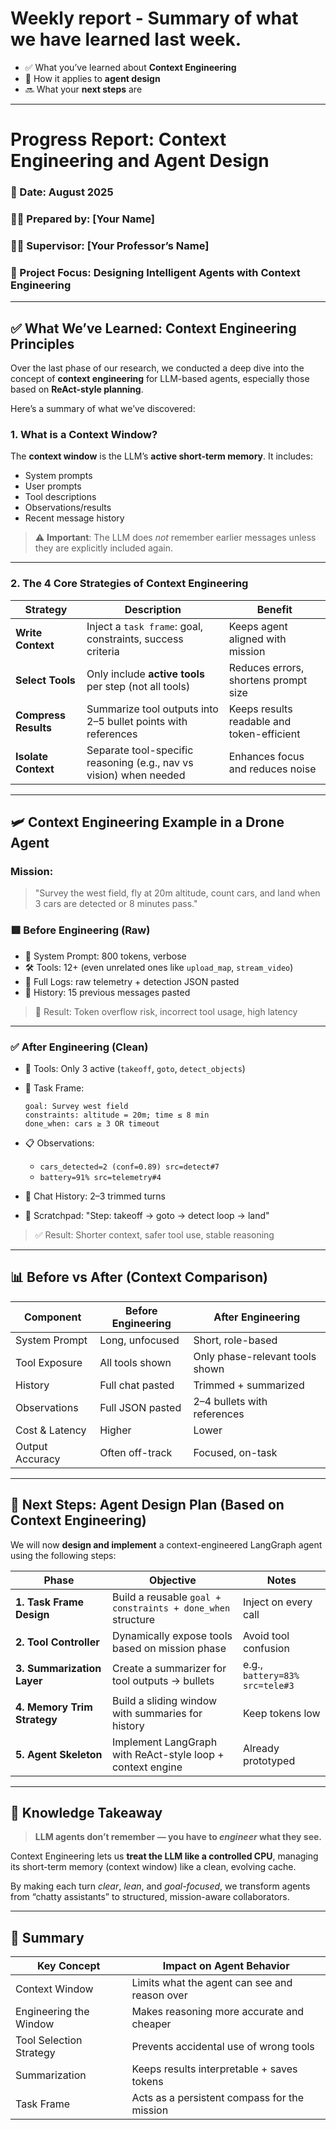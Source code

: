 # Weekly report - Summary of what we have learned last week.

* ✅ What you’ve learned about **Context Engineering**
* 🎯 How it applies to **agent design**
* 🔜 What your **next steps** are

---

# **Progress Report: Context Engineering and Agent Design**

### 📅 Date: August 2025

### 🧑‍🎓 Prepared by: \[Your Name]

### 🧑‍🏫 Supervisor: \[Your Professor’s Name]

### 📘 Project Focus: Designing Intelligent Agents with Context Engineering

---

## ✅ What We’ve Learned: Context Engineering Principles

Over the last phase of our research, we conducted a deep dive into the concept of **context engineering** for LLM-based agents, especially those based on **ReAct-style planning**.

Here’s a summary of what we’ve discovered:

### 1. **What is a Context Window?**

The **context window** is the LLM’s **active short-term memory**. It includes:

* System prompts
* User prompts
* Tool descriptions
* Observations/results
* Recent message history

> ⚠️ **Important**: The LLM does *not* remember earlier messages unless they are explicitly included again.

---

### 2. **The 4 Core Strategies of Context Engineering**

| Strategy             | Description                                                        | Benefit                                    |
| -------------------- | ------------------------------------------------------------------ | ------------------------------------------ |
| **Write Context**    | Inject a `task frame`: goal, constraints, success criteria         | Keeps agent aligned with mission           |
| **Select Tools**     | Only include **active tools** per step (not all tools)             | Reduces errors, shortens prompt size       |
| **Compress Results** | Summarize tool outputs into 2–5 bullet points with references      | Keeps results readable and token-efficient |
| **Isolate Context**  | Separate tool-specific reasoning (e.g., nav vs vision) when needed | Enhances focus and reduces noise           |

---

## 🛩️ Context Engineering Example in a Drone Agent

### Mission:

> "Survey the west field, fly at 20m altitude, count cars, and land when 3 cars are detected or 8 minutes pass."

### 🟥 Before Engineering (Raw)

* 🧠 System Prompt: 800 tokens, verbose
* 🛠️ Tools: 12+ (even unrelated ones like `upload_map`, `stream_video`)
* 📜 Full Logs: raw telemetry + detection JSON pasted
* 🧾 History: 15 previous messages pasted

> 🧨 Result: Token overflow risk, incorrect tool usage, high latency

---

### ✅ After Engineering (Clean)

* 🔧 Tools: Only 3 active (`takeoff`, `goto`, `detect_objects`)
* 🧭 Task Frame:

  ```
  goal: Survey west field
  constraints: altitude = 20m; time ≤ 8 min
  done_when: cars ≥ 3 OR timeout
  ```
* 📋 Observations:

  * `cars_detected=2 (conf=0.89) src=detect#7`
  * `battery=91% src=telemetry#4`
* 💬 Chat History: 2–3 trimmed turns
* 🧠 Scratchpad: "Step: takeoff → goto → detect loop → land"

> ✅ Result: Shorter context, safer tool use, stable reasoning

---

## 📊 Before vs After (Context Comparison)

| Component       | Before Engineering | After Engineering               |
| --------------- | ------------------ | ------------------------------- |
| System Prompt   | Long, unfocused    | Short, role-based               |
| Tool Exposure   | All tools shown    | Only phase-relevant tools shown |
| History         | Full chat pasted   | Trimmed + summarized            |
| Observations    | Full JSON pasted   | 2–4 bullets with references     |
| Cost & Latency  | Higher             | Lower                           |
| Output Accuracy | Often off-track    | Focused, on-task                |

---

## 🎯 Next Steps: Agent Design Plan (Based on Context Engineering)

We will now **design and implement** a context-engineered LangGraph agent using the following steps:

| Phase                       | Objective                                                   | Notes                          |
| --------------------------- | ----------------------------------------------------------- | ------------------------------ |
| **1. Task Frame Design**    | Build a reusable `goal + constraints + done_when` structure | Inject on every call           |
| **2. Tool Controller**      | Dynamically expose tools based on mission phase             | Avoid tool confusion           |
| **3. Summarization Layer**  | Create a summarizer for tool outputs → bullets              | e.g., `battery=83% src=tele#3` |
| **4. Memory Trim Strategy** | Build a sliding window with summaries for history           | Keep tokens low                |
| **5. Agent Skeleton**       | Implement LangGraph with ReAct-style loop + context engine  | Already prototyped             |

---

## 🧠 Knowledge Takeaway

> **LLM agents don’t remember — you have to *engineer* what they see.**

Context Engineering lets us **treat the LLM like a controlled CPU**, managing its short-term memory (context window) like a clean, evolving cache.

By making each turn *clear*, *lean*, and *goal-focused*, we transform agents from “chatty assistants” to structured, mission-aware collaborators.

---

## 📌 Summary

| Key Concept             | Impact on Agent Behavior                      |
| ----------------------- | --------------------------------------------- |
| Context Window          | Limits what the agent can see and reason over |
| Engineering the Window  | Makes reasoning more accurate and cheaper     |
| Tool Selection Strategy | Prevents accidental use of wrong tools        |
| Summarization           | Keeps results interpretable + saves tokens    |
| Task Frame              | Acts as a persistent compass for the mission  |

